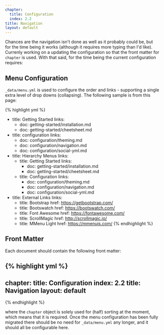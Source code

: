 ```yaml
---
chapter: 
  title: Configuration
  index: 2.2
title: Navigation
layout: default
---
```


Chances are the navigation isn't done as well as it probably could be, but for the time being it works (although it requires more typing than I'd like).  Currenly working on a updating the configuration so that the front matter for `chapter` is used.  With that said, for the time being the current configuration requires:

## Menu Configuration

`_data/menu.yml` is used to configure the order and links - supporting a single extra level of drop downs (collapsing).  The following sample is from this page:

{% highlight yml %}
- title: Getting Started
  links:
  - doc: getting-started/installation.md
  - doc: getting-started/cheetsheet.md
- title: configuration
  links:
  - doc: configuration/theming.md
  - doc: configuration/navigation.md  
  - doc: configuration/social-yml.md     
- title: Hierarchy Menus
  links:
  - title: Getting Started
    links:
    - doc: getting-started/installation.md
    - doc: getting-started/cheetsheet.md
  - title: Configuration
    links:
    - doc: configuration/theming.md
    - doc: configuration/navigation.md  
    - doc: configuration/social-yml.md  
- title: External Links
  links:
  - title: Bootstrap
    href: https://getbootstrap.com/
  - title: Bootswatch
    href: https://bootswatch.com/
  - title: Font Awesome
    href: https://fontawesome.com/
  - title: ScrollMagic
    href: http://scrollmagic.io/
  - title: MMenu Light
    href: https://mmenujs.com/
{% endhighlight %}

## Front Matter

Each document should contain the following front matter:

{% highlight yml %}
---
chapter: 
  title: Configuration
  index: 2.2
title: Navigation
layout: default
---
{% endhighlight %}

where the `chapter` object is solely used for (half) sorting at the moment, which means that it is required.  Once the menu configuration has been fully migrated there should be no need for `_data/menu.yml` any longer, and it should all be configurable here.